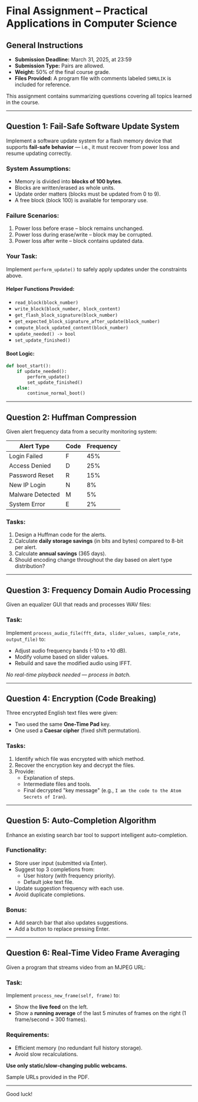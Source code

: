 # Final Assignment – Practical Applications in Computer Science

## General Instructions

- **Submission Deadline:** March 31, 2025, at 23:59
- **Submission Type:** Pairs are allowed.
- **Weight:** 50% of the final course grade.
- **Files Provided:** A program file with comments labeled `SHMULIK` is included for reference.

This assignment contains summarizing questions covering all topics learned in the course.

---

## Question 1: Fail-Safe Software Update System

Implement a software update system for a flash memory device that supports **fail-safe behavior** — i.e., it must recover from power loss and resume updating correctly.

### System Assumptions:
- Memory is divided into **blocks of 100 bytes**.
- Blocks are written/erased as whole units.
- Update order matters (blocks must be updated from 0 to 9).
- A free block (block 100) is available for temporary use.

### Failure Scenarios:
1. Power loss before erase – block remains unchanged.
2. Power loss during erase/write – block may be corrupted.
3. Power loss after write – block contains updated data.

### Your Task:
Implement `perform_update()` to safely apply updates under the constraints above.

#### Helper Functions Provided:
- `read_block(block_number)`
- `write_block(block_number, block_content)`
- `get_flash_block_signature(block_number)`
- `get_expected_block_signature_after_update(block_number)`
- `compute_block_updated_content(block_number)`
- `update_needed() -> bool`
- `set_update_finished()`

#### Boot Logic:
```python
def boot_start():
    if update_needed():
        perform_update()
        set_update_finished()
    else:
        continue_normal_boot()
```

---

## Question 2: Huffman Compression

Given alert frequency data from a security monitoring system:

| Alert Type         | Code | Frequency |
|--------------------|------|-----------|
| Login Failed       | F    | 45%       |
| Access Denied      | D    | 25%       |
| Password Reset     | R    | 15%       |
| New IP Login       | N    | 8%        |
| Malware Detected   | M    | 5%        |
| System Error       | E    | 2%        |

### Tasks:
1. Design a Huffman code for the alerts.
2. Calculate **daily storage savings** (in bits and bytes) compared to 8-bit per alert.
3. Calculate **annual savings** (365 days).
4. Should encoding change throughout the day based on alert type distribution?

---

## Question 3: Frequency Domain Audio Processing

Given an equalizer GUI that reads and processes WAV files:

### Task:
Implement `process_audio_file(fft_data, slider_values, sample_rate, output_file)` to:
- Adjust audio frequency bands (-10 to +10 dB).
- Modify volume based on slider values.
- Rebuild and save the modified audio using IFFT.

*No real-time playback needed — process in batch.*

---

## Question 4: Encryption (Code Breaking)

Three encrypted English text files were given:
- Two used the same **One-Time Pad** key.
- One used a **Caesar cipher** (fixed shift permutation).

### Tasks:
1. Identify which file was encrypted with which method.
2. Recover the encryption key and decrypt the files.
3. Provide:
   - Explanation of steps.
   - Intermediate files and tools.
   - Final decrypted "key message" (e.g., `I am the code to the Atom Secrets of Iran`).

---

## Question 5: Auto-Completion Algorithm

Enhance an existing search bar tool to support intelligent auto-completion.

### Functionality:
- Store user input (submitted via Enter).
- Suggest top 3 completions from:
  - User history (with frequency priority).
  - Default joke text file.
- Update suggestion frequency with each use.
- Avoid duplicate completions.

### Bonus:
- Add search bar that also updates suggestions.
- Add a button to replace pressing Enter.

---

## Question 6: Real-Time Video Frame Averaging

Given a program that streams video from an MJPEG URL:

### Task:
Implement `process_new_frame(self, frame)` to:
- Show the **live feed** on the left.
- Show a **running average** of the last 5 minutes of frames on the right (1 frame/second = 300 frames).

### Requirements:
- Efficient memory (no redundant full history storage).
- Avoid slow recalculations.

**Use only static/slow-changing public webcams.**

Sample URLs provided in the PDF.

---

Good luck!
